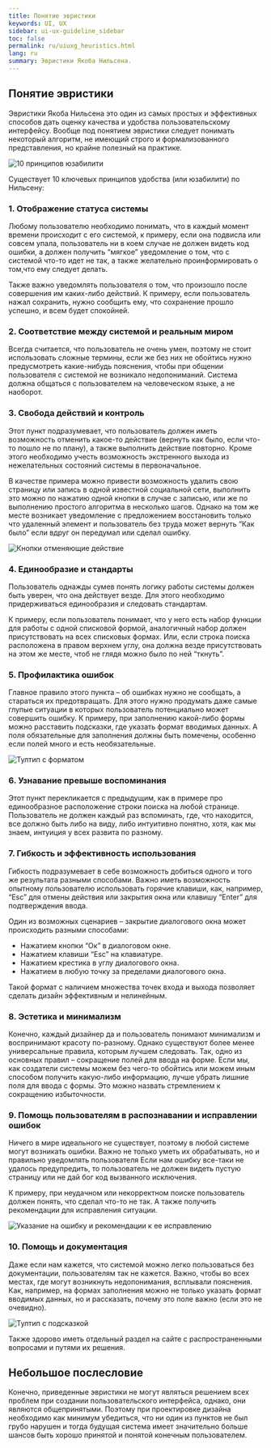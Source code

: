 ```yaml
---
title: Понятие эвристики
keywords: UI, UX
sidebar: ui-ux-guideline_sidebar
toc: false
permalink: ru/uiuxg_heuristics.html
lang: ru
summary: Эвристики Якоба Нильсена.
---
```


## Понятие эвристики

Эвристики Якоба Нильсена это один из самых простых и эффективных способов дать оценку качества и удобства пользовательскому интерфейсу. Вообще под понятием эвристики следует понимать некоторый алгоритм, не имеющий строго и формализованного представления, но крайне полезный на практике.

![10 принципов юзабилити](../../../images/pages/guides/ui-ux-guideline/uiuxg_heuristics/1.png)

Cуществует 10 ключевых принципов удобства (или юзабилити) по Нильсену:

### 1. Отображение статуса системы

Любому пользователю необходимо понимать, что в каждый момент времени происходит с его системой, к примеру, если она подвисла или совсем упала, пользователь ни в коем случае не должен видеть код ошибки, а должен получить “мягкое” уведомление о том, что с системой что-то идет не так, а также желательно проинформировать о том,что ему следует делать.

Также важно уведомлять пользователя о том, что произошло после совершения им каких-либо действий. К примеру, если пользователь нажал сохранить, нужно сообщить ему, что сохранение прошло успешно, и всем будет спокойней.

### 2. Соответствие между системой и реальным миром

Всегда считается, что пользователь не очень умен, поэтому не стоит использовать сложные термины, если же без них не обойтись нужно предусмотреть какие-нибудь пояснения, чтобы при общении пользователя с системой не возникало недопониманий. Система должна общаться с пользователем на человеческом языке, а не наоборот.

### 3. Свобода действий и контроль

Этот пункт подразумевает, что пользователь должен иметь возможность отменить какое-то действие (вернуть как было, если что-то пошло не по плану), а также выполнить действие повторно. Кроме этого необходимо учесть возможность экстренного выхода из нежелательных состояний системы в первоначальное.  

В качестве примера можно привести возможность удалить свою страницу или запись в одной известной социальной сети, выполнить это можно по нажатию одной кнопки в случае с записью, или же по выполнению простого алгоритма в несколько шагов. Однако на том же месте возникает уведомление с предложением восстановить только что удаленный элемент и пользователь без труда может вернуть “Как было” если вдруг он передумал или сделал ошибку.

![Кнопки отменяющие действие](../../../images/pages/guides/ui-ux-guideline/uiuxg_heuristics/2.png)

### 4. Единообразие и стандарты

Пользователь однажды сумев понять логику работы системы должен быть уверен, что она действует везде. Для этого необходимо придерживаться единообразия и следовать стандартам.

К примеру, если пользователь понимает, что у него есть набор функции для работы с одной списковой формой, аналогичный набор должен присутствовать на всех списковых формах. Или, если строка поиска расположена в правом верхнем углу, она должна везде присутствовать на этом же месте, чтоб не глядя можно было по ней “ткнуть”.

### 5. Профилактика ошибок

Главное правило этого пункта – об ошибках нужно не сообщать, а стараться их предотвращать. Для этого нужно продумать даже самые глупые ситуации в которых пользователь потенциально может совершить ошибку. К примеру, при заполнению какой-либо формы можно расставить подсказки, где указать формат вводимых данных. А поля обязательные для заполнения должны быть помечены, особенно если полей много и есть необязательные.

![Тултип с форматом](../../../images/pages/guides/ui-ux-guideline/uiuxg_heuristics/3.png)

### 6. Узнавание превыше воспоминания

Этот пункт перекликается с предыдущим, как в примере про единообразное расположение строки поиска на любой странице. Пользователь не должен каждый раз вспоминать, где, что находится, все должно быть либо на виду, либо интуитивно понятно, хотя, как мы знаем, интуиция у всех развита по разному.

### 7. Гибкость и эффективность использования

Гибкость подразумевает в себе возможность добиться одного и того же результата разными способами. Важно иметь возможность опытному пользователю использовать горячие клавиши, как, например, “Esc” для отмены действия или закрытия окна или клавишу “Enter” для подтверждения ввода.

Один из возможных сценариев – закрытие диалогового окна может происходить разными способами:

* Нажатием кнопки “Ок” в диалоговом окне.
* Нажатием клавиши “Esc” на клавиатуре.
* Нажатием крестика в углу диалогового окна.
* Нажатием в любую точку за пределами диалогового окна.

Такой формат с наличием множества точек входа и выхода позволяет сделать дизайн эффективным и нелинейным.

### 8. Эстетика и минимализм

Конечно, каждый дизайнер да и пользователь понимают минимализм и воспринимают красоту по-разному. Однако существуют более менее универсальные правила, которым лучшем следовать. Так, одно из основных правил – сокращение полей для ввода на форме. Если мы, как создатели системы можем без чего-то обойтись или можем иным способом получить какую-либо информацию, лучше убрать лишние поля для ввода с формы. Это можно назвать стремлением к сокращению избыточности.

### 9. Помощь пользователям в распознавании и исправлении ошибок

Ничего в мире идеального не существует, поэтому в любой системе могут возникать ошибки. Важно не только уметь их обрабатывать, но и правильно уведомлять пользователя Если нам ошибку все-таки не удалось предупредить, то пользователь не должен видеть пустую страницу или не дай бог код вызванного исключения.

К примеру, при неудачном или некорректном поиске пользователь должен понять, что сделал что-то не так. А также получить рекомендации для исправления ситуации.

![Указание на ошибку и рекомендации к ее исправлению](../../../images/pages/guides/ui-ux-guideline/uiuxg_heuristics/4.png)

### 10. Помощь и документация

Даже если нам кажется, что системой можно легко пользоваться без документации, пользователям так не кажется. Важно, чтобы во всех местах, где могут возникнуть недопонимания, всплывали пояснения. Как, например, на формах заполнения можно не только указать формат вводимых данных, но и рассказать, почему это поле важно (если это не очевидно).

![Тултип с подсказкой](../../../images/pages/guides/ui-ux-guideline/uiuxg_heuristics/5.png)

Также здорово иметь отдельный раздел на сайте с распространенными вопросами и путями их решения.

## Небольшое послесловие

Конечно, приведенные эвристики не могут являться решением всех проблем при создании пользовательского интерфейса, однако, они являются общепринятыми. Поэтому при проектировке дизайна необходимо как минимум убедиться, что ни один из пунктов не был грубо нарушен и тогда будущая система имеет значительно больше шансов быть хорошо принятой и понятой конечным пользователем.
